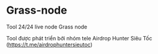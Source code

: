 # Grass-node
Tool 24/24 live node Grass node

Tool được phát triển bởi nhóm tele Airdrop Hunter Siêu Tốc (<https://t.me/airdrophuntersieutoc>)
